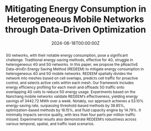 ---
title: "Mitigating Energy Consumption in Heterogeneous Mobile Networks through Data-Driven Optimization"
authors:
- admin
# author_notes:
# - "Equal contribution"
# - "Equal contribution"
date: "2024-06-18T00:00:00Z"
doi: "https://ieeexplore.ieee.org/abstract/document/10565848"

# Schedule page publish date (NOT publication's date).
publishDate: "2024-06-18T00:00:00Z"

# Publication type.
# Accepts a single type but formatted as a YAML list (for Hugo requirements).
# Enter a publication type from the CSL standard.
publication_types: ["article-journal"]

# Publication name and optional abbreviated publication name.
publication: "*IEEE Transactions on Network and Service Management*"
publication_short: "TNSM"

abstract: 5G networks, with their notable energy consumption, pose a significant challenge. Traditional energy-saving methods, effective for 4G, struggle in heterogeneous 4G and 5G networks. In this paper, we propose the pRoactivE Data-drivEn Energy Saving Method (REDEEM) to mitigate energy consumption in heterogeneous 4G and 5G mobile networks. REDEEM spatially divides the network into meshes based on cell overlaps, predicts cell traffic for proactive control, and selects active cells within each mesh. Our framework includes energy efficiency profiling for each mesh and offloads 5G traffic onto overlapping 4G cells to reduce 5G energy usage. Experiments based on the Nanchang mobile networks validate REDEEM’s effectiveness, yielding energy savings of 3442.72 MWh over a week. Notably, our approach achieves a 53.10% energy-saving rate, surpassing threshold-based methods by 38.85%, optimization-based methods by 18.15%, and fluid capacity engine by 14.79%. It minimally impacts service quality, with less than four parts per million traffic missed. Experimental results also demonstrate REDEEM’s robustness across various temporal, spatial, and traffic load scenarios.

# Summary. An optional shortened abstract.
summary: We propose the pRoactivE Data-drivEn Energy Saving Method (REDEEM) to mitigate energy consumption in heterogeneous 4G and 5G mobile networks. [Code](https://github.com/tsinghua-fib-lab/REDEEM) [Paper](https://ieeexplore.ieee.org/abstract/document/10565848)

tags:
  - Mobile Network
  - Data-Driven Energy Saving Method
  - 5G
featured: true

# links:
# - name: ""
#   url: ""
url_pdf: https://ieeexplore.ieee.org/abstract/document/10565848
url_code: 'https://github.com/tsinghua-fib-lab/REDEEM'
url_dataset: ''
url_poster: ''
url_project: ''
url_slides: ''
url_source: ''
url_video: ''

# Featured image
# To use, add an image named `featured.jpg/png` to your page's folder. 
image:
  caption: 'Framework overview of REDEEM.'
  focal_point: ""
  preview_only: false

# Associated Projects (optional).
#   Associate this publication with one or more of your projects.
#   Simply enter your project's folder or file name without extension.
#   E.g. `internal-project` references `content/project/internal-project/index.md`.
#   Otherwise, set `projects: []`.
projects: []

# Slides (optional).
#   Associate this publication with Markdown slides.
#   Simply enter your slide deck's filename without extension.
#   E.g. `slides: "example"` references `content/slides/example/index.md`.
#   Otherwise, set `slides: ""`.
slides: ""
---